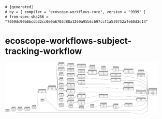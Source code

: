 ```
# [generated]
# by = { compiler = "ecoscope-workflows-core", version = "9999" }
# from-spec-sha256 = "7059dc90b6bccb32cc0e0a6703d88a1260a95b6c697ccf1a539752afe60d3c14"

```
# ecoscope-workflows-subject-tracking-workflow

![](graph.png)

